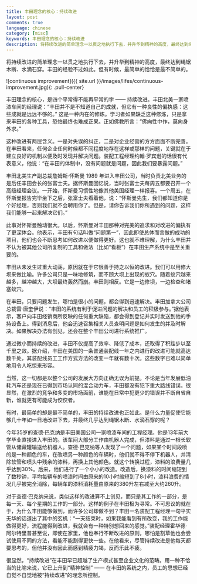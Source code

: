 ```yaml
---
title: 丰田理念的核心：持续改进
layout: post
comments: true
language: chinese
category: [misc]
keywords: 丰田理念的核心：持续改进
description: 将持续改进的简单理念一以贯之地执行下去，并升华到精神的高度，最终达到绳锯木断、水滴石穿。丰田的经验不过如此。但有时候，最简单的恰恰是最不简单的。
---
```


将持续改进的简单理念一以贯之地执行下去，并升华到精神的高度，最终达到绳锯木断、水滴石穿。丰田的经验不过如此。但有时候，最简单的恰恰是最不简单的。

<!-- more -->

![continuous improvement]({{ site.url }}/images/lifes/continuous-improvement.jpg){: .pull-center}

丰田理念的核心，是四个平常得不能再平常的字 —— 持续改进。丰田北美一家喷漆车间的经理说：“丰田并不是不知道自己的成就，但它有一种良性的偏执感：这些成就是远远不够的。” 这是一种内在的修炼。学习者如果缺乏这种修炼，只是拿来丰田的各种工具，恐怕最终也难成正果。正如佛教所言：“佛向性中作，莫向身外求。”

这种改进有两层含义。一是对失误的纠正，二是对企业经营的方方面面不断完善。在丰田看来，任何企业任何时候都不同程度地存在这样或那样的问题，关键就在于建立良好的机制以便及时发现并解决问题。装配工程经理约翰·罗宾逊的话很有代表意义，他说：“在丰田的体制中，没有问题就是问题，因此我们要暴露问题。”

丰田北美生产副总裁詹姆斯·怀斯曼 1989 年进入丰田公司，当时负责北美业务的是后任丰田会长的张富士夫。据怀斯曼回忆说，当时张富士夫每周五都要召开一个高级经理会议。一开始，怀斯曼习惯性地像其他美国经理一样报喜。一个周五，在怀斯曼报告完毕坐下之后，张富士夫看着他，说：“怀斯曼先生，我们都知道你是个好经理，否则我们就不会聘用你了。但是，请你告诉我们你所遇到的问题，这样我们能够一起来解决它们。”

此事对怀斯曼触动很大。以后，怀斯曼对丰田那种对完美的追求和对改进的偏执有了更深体会。他表示，丰田有句话叫做“问题第一”，因此即使总体而言做的成功的项目，他们也会不断思考如何改进以便做得更好。这也就不难理解，为什么丰田并不认为被其他公司所复制的工具和做法（比如“看板”）在丰田生产系统中是至关重要的。

丰田从未发生过重大动荡，原因就在于它很善于持之以恒的改进。我们可以用修大坝来做比喻。许多公司只是一味地修筑，而不顾大坝上出现的蚁穴。随着蚁穴越来越多，越冲越大，大坝最终轰然而崩。丰田则相反。它是一边修坝，一边检查和堵塞蚁穴。

在丰田，只要问题发生，哪怕是很小的问题，都会得到迅速解决。丰田加拿大公司总裁雷·唐奎伊说：“丰田的系统有利于促进问题的解决和员工的积极参与。”据他表示，客户向丰田经销商所反映的任何重大缺陷，都会得到登记并实时发送到他的手持设备上。得到消息后，他会迅速召集相关人员查明问题是如何发生的并及时解决。如果解决办法有创见，还会在整个丰田公司进行系统推广。

通过微小而持续的改进，丰田不仅提高了效率、降低了成本，还取得了积跬步以至千里之效。据介绍，丰田在美国的一条普通装配线一年之内进行的改进可能就高达数千处，其装配线员工工作方式方法的改变一年就有数十次。这些数字已难以简单地用令人吃惊来形容。

当然，这一切都是以整个公司的发展大方向正确无误为前提。不论是当年发展低油耗汽车还是现在已得到市场认同的混合动力车，丰田都没有犯下重大路线错误。很显然，在激烈的竞争和多变的市场面前，谁能在日常中犯更少的错误并不断自省自新，谁就更有可能成为佼佼者。

有时，最简单的却是最不简单的，丰田的持续改进也正如此。是什么力量促使它能够几十年如一日地改进下去，并最终几乎达到绳锯木断、水滴石穿的呢？

今年35岁的查德·巴克纳是丰田美国公司一家喷漆车间的工程经理。他是13年前大学毕业直接进入丰田的。该车间大部分工作由机器人完成，但漆料是通过一根长软管从储藏罐输送给机器人。查德·巴克纳等人发现了一个问题，如果某个时间段喷的是一种颜色的车，在改喷另一种颜色的车辆时，他们就不得不停下机器人，并清除软管和喷头中残余的漆料，再换上其他颜色。就这个转换过程，漆料的浪费量几乎达到30%。后来，他们进行了一个小小的改造。改造后，换漆料的时间缩短到了数秒钟，平均每辆车的喷漆时间由原来的10小时缩短到了8小时，漆料浪费的情况几乎被完全消除，每辆车的漆料消耗量由原来的380升左右减至大约260升。

对于查德·巴克纳来说，类似这样的改进算不上创见，而只是其工作的一部分，是每一天、每个星期的工作的一部分。这样的例子在丰田极为寻常。不可思议的就在于，为什么丰田能够做到，而许多公司却做不到？丰田一名装配工程经理一句平实无华的话道出了其中的玄机：“一天结束时，如果我能看到有所改变，我的工作能做得更好，流程能得到改进，我就会有一种特别想回来的感觉。”装配经理霍华德·阿尔特里普甚至说，即使在家里，他也奉行不断改进的原则，哪怕是割草他也会尝试使用不同的方法，看能不能割得更快一些。在他看来，尽管持续改进是他每天都要思考的，但他并没有因此而感到精疲力竭，反而乐此不疲。

很显然，“持续改进”在丰田早已超越了生产模式甚至企业文化的范畴。用一种不恰当的比喻来说，它已上升到“精神控制” —— 在丰田的系统之内，员工的思想已经自觉不自觉地被“持续改进”的理念所控制。

